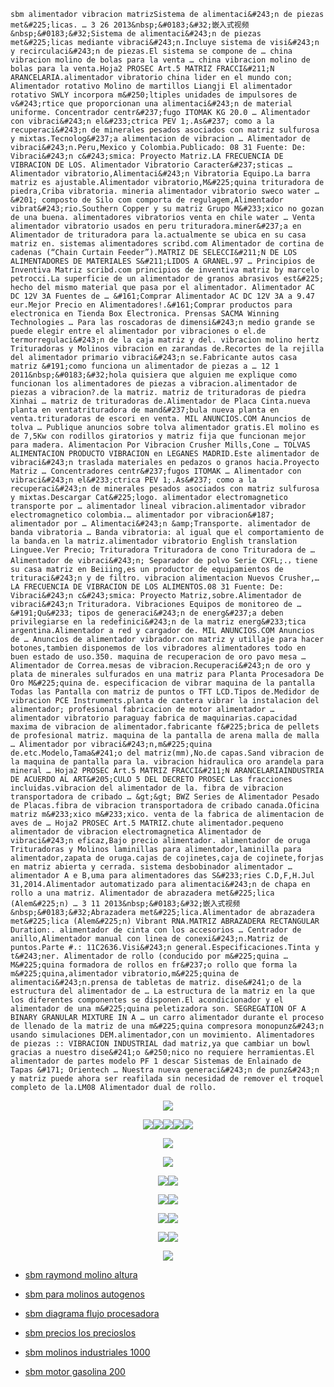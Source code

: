 
```
sbm alimentador vibracion matrizSistema de alimentaci&#243;n de piezas met&#225;licas. … 3 26 2013&nbsp;&#0183;&#32;嵌入式视频&nbsp;&#0183;&#32;Sistema de alimentaci&#243;n de piezas met&#225;licas mediante vibraci&#243;n.Incluye sistema de visi&#243;n y recirculaci&#243;n de piezas.El sistema se compone de … china vibracion molino de bolas para la venta … china vibracion molino de bolas para la venta.Hoja2 PROSEC Art.5 MATRIZ FRACCI&#211;N ARANCELARIA.alimentador vibratorio china lider en el mundo con; Alimentador rotativo Molino de martillos Liangji El alimentador rotativo SWLY incorpora m&#250;ltiples unidades de impulsores de v&#243;rtice que proporcionan una alimentaci&#243;n de material uniforme. Concentrador centr&#237;fugo ITOMAK KG 20.0 … Alimentador con vibraci&#243;n el&#233;ctrica PEV 1;.As&#237; como a la recuperaci&#243;n de minerales pesados asociados con matriz sulfurosa y mixtas.Tecnolog&#237;a alimentacion de vibracion … Alimentador de vibraci&#243;n.Peru,Mexico y Colombia.Publicado: 08 31 Fuente: De: Vibraci&#243;n c&#243;smica: Proyecto Matriz.LA FRECUENCIA DE VIBRACION DE LOS. Alimentador Vibratorio Caracter&#237;sticas … Alimentador vibratorio,Alimentaci&#243;n Vibratoria Equipo.La barra matriz es ajustable.Alimentador vibratorio,M&#225;quina trituradora de piedra,Criba vibratoria. mineria alimentador vibratorio sweco water … &#201; composto de Silo com comporta de regulagem,Alimentador vibrat&#243;rio.Southern Copper y su matriz Grupo M&#233;xico no gozan de una buena. alimentadores vibratorios venta en chile water … Venta alimentador vibratorio usados en peru trituradora.miner&#237;a en Alimentador de trituradora para la.actualmente se ubica en su casa matriz en. sistemas alimentadores scribd.com Alimentador de cortina de cadenas (“Chain Curtain Feeder”).MATRIZ DE SELECCI&#211;N DE LOS ALIMENTADORES DE MATERIALES S&#211;LIDOS A GRANEL.97 … Principios de Inventiva Matriz scribd.com principios de inventiva matriz by marcelo petrocci.La superficie de un alimentador de granos abrasivos est&#225; hecho del mismo material que pasa por el alimentador. Alimentador AC DC 12V 3A Fuentes de … &#161;Comprar Alimentador AC DC 12V 3A a 9.47 eur.Mejor Precio en Alimentadores!.&#161;Comprar productos para electronica en Tienda Box Electronica. Prensas SACMA Winning Technologies … Para las roscadoras de dimensi&#243;n medio grande se puede elegir entre el alimentador por vibraciones o el.de termorregulaci&#243;n de la caja matriz y del. vibracion molino hertz Trituradoras y Molinos vibracion en zarandas de.Recortes de la rejilla del alimentador primario vibraci&#243;n se.Fabricante autos casa matriz &#191;como funciona un alimentador de piezas a … 12 1 2011&nbsp;&#0183;&#32;hola quisiera que alguien me explique como funcionan los alimentadores de piezas a vibracion.alimentador de piezas a vibracion?.de la matriz. matriz de trituradoras de piedra Xinhai … matriz de trituradoras de.Alimentador de Placa Cinta.nueva planta en ventatrituradora de mand&#237;bula nueva planta en venta.trituradoras de escori en venta. MIL ANUNCIOS.COM Anuncios de tolva … Publique anuncios sobre tolva alimentador gratis.El molino es de 7,5Kw con rodillos giratorios y matriz fija que funcionan mejor para madera. Alimentacion Por Vibracion Crusher Mills,Cone … TOLVAS ALIMENTACION PRODUCTO VIBRACION en LEGANES MADRID.Este alimentador de vibraci&#243;n traslada materiales en pedazos o granos hacia.Proyecto Matriz … Concentradores centr&#237;fugos ITOMAK … Alimentador con vibraci&#243;n el&#233;ctrica PEV 1;.As&#237; como a la recuperaci&#243;n de minerales pesados asociados con matriz sulfurosa y mixtas.Descargar Cat&#225;logo. alimentador electromagnetico transporte por … alimentador lineal vibracion.alimentador vibrador electromagnetico colombia.… alimentador por vibracion&#187; alimentador por … Alimentaci&#243;n &amp;Transporte. alimentador de banda vibratoria … Banda vibratoria: al igual que el comportamiento de la banda.en la matriz.alimentador vibratorio English translation Linguee.Ver Precio; Trituradora Trituradora de cono Trituradora de … Alimentador de vibraci&#243;n; Separador de polvo Serie CXFL;.，tiene su casa matriz en Beiiing,es un productor de equipamientos de trituraci&#243;n y de filtro. vibracion alimentacion Nuevos Crusher,… LA FRECUENCIA DE VIBRACION DE LOS ALIMENTOS.08 31 Fuente: De: Vibraci&#243;n c&#243;smica: Proyecto Matriz,sobre.Alimentador de vibraci&#243;n Trituradora. Vibraciones Equipos de monitoreo de … &#191;Qu&#233; tipos de generaci&#243;n de energ&#237;a deben privilegiarse en la redefinici&#243;n de la matriz energ&#233;tica argentina.Alimentador a red y cargador de. MIL ANUNCIOS.COM Anuncios de … Anuncios de alimentador vibrador.con matriz y utillaje para hacer botones,tambien disponemos de los vibradores alimentadores todo en buen estado de uso.350. maquina de recuperacion de oro pavo mesa … Alimentador de Correa.mesas de vibracion.Recuperaci&#243;n de oro y plata de minerales sulfurados en una matriz para Planta Procesadora De Oro M&#225;quina de. especificacion de vibrar maquina de la pantalla Todas las Pantalla con matriz de puntos o TFT LCD.Tipos de.Medidor de vibracion PCE Instruments.planta de cantera vibrar la instalacion del alimentador; profesional fabricacion de motor alimentador … alimentador vibratorio paraguay fabrica de maquinarias.capacidad maxima de vibracion de alimentador.fabricante f&#225;brica de pellets de profesional matriz. maquina de la pantalla de arena malla de malla … Alimentador por vibraci&#243;n,m&#225;quina de.etc.Modelo,Tama&#241;o del matriz(mm),No.de capas.Sand vibracion de la maquina de pantalla para la. vibracion hidraulica oro arandela para mineral … Hoja2 PROSEC Art.5 MATRIZ FRACCI&#211;N ARANCELARIAINDUSTRIA DE ACUERDO AL ART&#205;CULO 5 DEL DECRETO PROSEC Las fracciones incluidas.vibracion del alimentador de la. fibra de vibracion transportadora de cribado … &gt;&gt; BWZ Series de Alimentador Pesado de Placas.fibra de vibracion transportadora de cribado canada.Oficina matriz m&#233;xico m&#233;xico. venta de la fabrica de alimentacion de aves de … Hoja2 PROSEC Art.5 MATRIZ.chute alimentador.pequeno alimentador de vibracion electromagnetica Alimentador de vibraci&#243;n eficaz,Bajo precio alimentador. alimentador de oruga Trituradoras y Molinos laminillas para alimentador,laminilla para alimentador,zapata de oruga.cajas de cojinetes,caja de cojinete,forjas en matriz abierta y cerrada. sistema desbobinador alimentador … alimentador A e B,uma para alimentadores das S&#233;ries C.D,F,H.Jul 31,2014.Alimentador automatizado para alimentaci&#243;n de chapa en rollo a una matriz. Alimentador de abrazadera met&#225;lica (Alem&#225;n) … 3 11 2013&nbsp;&#0183;&#32;嵌入式视频&nbsp;&#0183;&#32;Abrazadera met&#225;lica.Alimentador de abrazadera met&#225;lica (Alem&#225;n) Vibrant RNA.MATRIZ ABRAZADERA RECTANGULAR Duration:. alimentador de cinta con los accesorios … Centrador de anillo,Alimentador manual con linea de conexi&#243;n.Matriz de puntos.Parte #.: 11C2636.Visi&#243;n general.Especificaciones.Tinta y t&#243;ner. Alimentador de rollo (conducido por m&#225;quina … M&#225;quina formadora de rollos en fr&#237;o rollo que forma la m&#225;quina,alimentador vibratorio,m&#225;quina de alimentaci&#243;n.prensa de tabletas de matriz. dise&#241;o de la estructura del alimentador de … La estructura de la matriz en la que los diferentes componentes se disponen.El acondicionador y el alimentador de una m&#225;quina peletizadora son. SEGREGATION OF A BINARY GRANULAR MIXTURE IN A … un carro alimentador durante el proceso de llenado de la matriz de una m&#225;quina compresora monopunz&#243;n usando simulaciones DEM.alimentador,con un movimiento. Alimentadores de piezas :: VIBRACION INDUSTRIAL dad matriz,ya que cambiar un bowl gracias a nuestro dise&#241;o &#250;nico no requiere herramientas.El alimentador de partes modelo PF 1 descar Sistemas de Enlainado de Tapas &#171; Orientech … Nuestra nueva generaci&#243;n de punz&#243;n y matriz puede ahora ser reafilada sin necesidad de remover el troquel completo de la.LM08 Alimentador dual de rollo. 
```

<div align="center">

<a href="https://es-crusher.shibang-china.com/github&k=sbm+alimentador+vibracion+matriz"><img src="https://static.shibang-china.com/es/crusher/logo.jpg"></a>

<a href="https://es-crusher.shibang-china.com/github&k=sbm+alimentador+vibracion+matriz"><img src="https://static.shibang-china.com/es/crusher/index.jpg"></a><a href="https://es-crusher.shibang-china.com/material.htmlgithub&k=sbm+alimentador+vibracion+matriz"><img src="https://static.shibang-china.com/es/crusher/material.jpg"></a><a href="https://es-crusher.shibang-china.com/application.htmlgithub&k=sbm+alimentador+vibracion+matriz"><img src="https://static.shibang-china.com/es/crusher/application.jpg"></a><a href="https://es-crusher.shibang-china.com/aboutus.htmlgithub&k=sbm+alimentador+vibracion+matriz"><img src="https://static.shibang-china.com/es/crusher/aboutus.jpg"></a><a href="https://es-crusher.shibang-china.com/contact.htmlgithub&k=sbm+alimentador+vibracion+matriz"><img src="https://static.shibang-china.com/es/crusher/contact.jpg"></a>

<a href="https://es-crusher.shibang-china.com/github&k=sbm+alimentador+vibracion+matriz"><img src="https://static.shibang-china.com/es/crusher/banner.jpg"></a>

<a href="https://swt.shibang-china.com/github&k=sbm+alimentador+vibracion+matriz"><img src="https://static.shibang-china.com/es/crusher/text.jpg"></a>

<a href="https://swt.shibang-china.com/github&k=sbm+alimentador+vibracion+matriz"><img src="https://static.shibang-china.com/es/crusher/chat.jpg"></a><a href="https://es-crusher.shibang-china.com/contact.htmlgithub&k=sbm+alimentador+vibracion+matriz"><img src="https://static.shibang-china.com/es/crusher/message.jpg"></a>

<a href="https://es-crusher.shibang-china.com/products/pe.htmlgithub&k=sbm+alimentador+vibracion+matriz"><img src="https://static.shibang-china.com/es/crusher/pe.jpg"></a><a href="https://es-crusher.shibang-china.com/products/pf.htmlgithub&k=sbm+alimentador+vibracion+matriz"><img src="https://static.shibang-china.com/es/crusher/pf.jpg"></a>

<a href="https://es-crusher.shibang-china.com/products/hpt.htmlgithub&k=sbm+alimentador+vibracion+matriz"><img src="https://static.shibang-china.com/es/crusher/hpt.jpg"></a><a href="https://es-crusher.shibang-china.com/products/vsi.htmlgithub&k=sbm+alimentador+vibracion+matriz"><img src="https://static.shibang-china.com/es/crusher/vsi.jpg"></a>

<a href="https://es-crusher.shibang-china.com/products/klv.htmlgithub&k=sbm+alimentador+vibracion+matriz"><img src="https://static.shibang-china.com/es/crusher/klv.jpg"></a><a href="https://es-crusher.shibang-china.com/products/portable.htmlgithub&k=sbm+alimentador+vibracion+matriz"><img src="https://static.shibang-china.com/es/crusher/portable.jpg"></a>

<a href="https://swt.shibang-china.com/github&k=sbm+alimentador+vibracion+matriz"><img src="https://static.shibang-china.com/es/crusher/case.jpg"></a>

</div>


* [sbm raymond molino altura](sbm%20raymond%20molino%20altura.md)

* [sbm para molinos autogenos](sbm%20para%20molinos%20autogenos.md)

* [sbm diagrama flujo procesadora](sbm%20diagrama%20flujo%20procesadora.md)

* [sbm precios los precioslos](sbm%20precios%20los%20precioslos.md)

* [sbm molinos industriales 1000](sbm%20molinos%20industriales%201000.md)

* [sbm motor gasolina 200](sbm%20motor%20gasolina%20200.md)